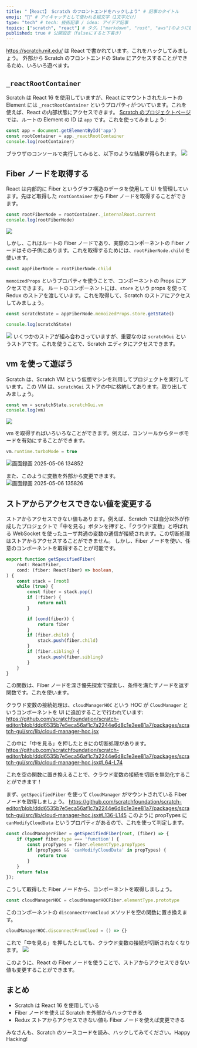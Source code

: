 ```yaml
---
title: "【React】 Scratch のフロントエンドをハックしよう" # 記事のタイトル
emoji: "🔨" # アイキャッチとして使われる絵文字（1文字だけ）
type: "tech" # tech: 技術記事 / idea: アイデア記事
topics: ["scratch", "react"] # タグ。["markdown", "rust", "aws"]のように指定する
published: true # 公開設定（falseにすると下書き）
---
```


https://scratch.mit.edu/ は React で書かれています。これをハックしてみましょう。
外部から Scratch のフロントエンドの State にアクセスすることができるため、いろいろ遊べます。

## `_reactRootContainer`

Scratch は React 16 を使用していますが、React にマウントされたルートの Element には `_reactRootContainer` というプロパティがついています。これを使えば、React の内部状態にアクセスできます。
[Scratch のプロジェクトページ](https://scratch.mit.edu/projects/1170596036/) では、ルートの Element の ID は `app` です。これを使ってみましょう:
```js
const app = document.getElementById('app')
const rootContainer = app._reactRootContainer
console.log(rootContainer)
```
ブラウザのコンソールで実行してみると、以下のような結果が得られます。
![](https://storage.googleapis.com/zenn-user-upload/de0b41c6d6d2-20250506.png)

## Fiber ノードを取得する

React は内部的に Fiber というグラフ構造のデータを使用して UI を管理しています。先ほど取得した `rootContainer` から Fiber ノードを取得することができます。
```js
const rootFiberNode = rootContainer._internalRoot.current
console.log(rootFiberNode)
```
![](https://storage.googleapis.com/zenn-user-upload/e677909f2b78-20250506.png)

しかし、これはルートの Fiber ノードであり、実際のコンポーネントの Fiber ノードはその子供にあります。これを取得するためには、`rootFiberNode.child` を使います。
```js
const appFiberNode = rootFiberNode.child
```

`memoizedProps` というプロパティを使うことで、コンポーネントの Props にアクセスできます。
ルートのコンポーネントには、`store` という props を使って Redux のストアを渡しています。これを取得して、Scratch のストアにアクセスしてみましょう。
```js
const scratchState = appFiberNode.memoizedProps.store.getState()

console.log(scratchState)
```
![](https://storage.googleapis.com/zenn-user-upload/56fda19b6a79-20250506.png)
いくつかのストアが組み合わさっていますが、重要なのは `scratchGui` というストアです。これを使うことで、Scratch エディタにアクセスできます。

## vm を使って遊ぼう

Scratch は、Scratch VM という仮想マシンを利用してプロジェクトを実行しています。この VM は、`scratchGui` ストアの中に格納してあります。取り出してみましょう。
```js
const vm = scratchState.scratchGui.vm
console.log(vm)
```
![](https://storage.googleapis.com/zenn-user-upload/4acd8b820acd-20250506.png)

vm を取得すればいろいろなことができます。例えば、コンソールからターボモードを有効にすることができます。
```js
vm.runtime.turboMode = true
```
![画面録画 2025-05-06 134852](https://storage.googleapis.com/zenn-user-upload/0fbf0d9205bd-20250506.gif)

また、このように変数を外部から変更できます。
![画面録画 2025-05-06 135826](https://storage.googleapis.com/zenn-user-upload/3aa8d28d6b9d-20250506.gif)

## ストアからアクセスできない値を変更する

ストアからアクセスできない値もあります。例えば、Scratch では自分以外が作成したプロジェクトで「中を見る」ボタンを押すと、「クラウド変数」と呼ばれる WebSocket を使ったユーザ共通の変数の通信が接続されます。この切断処理はストアからアクセスすることができません。
しかし、Fiber ノードを使い、任意のコンポーネントを取得することが可能です。

```ts
export function getSpecifiedFiber(
	root: ReactFiber,
	cond: (fiber: ReactFiber) => boolean,
) {
	const stack = [root]
	while (true) {
		const fiber = stack.pop()
		if (!fiber) {
			return null
		}

		if (cond(fiber)) {
			return fiber
		}
		if (fiber.child) {
			stack.push(fiber.child)
		}
		if (fiber.sibling) {
			stack.push(fiber.sibling)
		}
	}
}
```
この関数は、Fiber ノードを深さ優先探索で探索し、条件を満たすノードを返す関数です。これを使います。

クラウド変数の接続処理は、`cloudManagerHOC` という HOC が `CloudManager` というコンポーネントを UI に追加することで行われています:
https://github.com/scratchfoundation/scratch-editor/blob/ddd6535b7e5eca56af1c7a2244e6d8c1e3ee81a7/packages/scratch-gui/src/lib/cloud-manager-hoc.jsx

この中に「中を見る」を押したときにの切断処理があります。
https://github.com/scratchfoundation/scratch-editor/blob/ddd6535b7e5eca56af1c7a2244e6d8c1e3ee81a7/packages/scratch-gui/src/lib/cloud-manager-hoc.jsx#L64-L74

これを空の関数に置き換えることで、クラウド変数の接続を切断を無効化することができます！

まず、`getSpecifiedFiber` を使って `CloudManager` がマウントされている Fiber ノードを取得しましょう。
https://github.com/scratchfoundation/scratch-editor/blob/ddd6535b7e5eca56af1c7a2244e6d8c1e3ee81a7/packages/scratch-gui/src/lib/cloud-manager-hoc.jsx#L136-L145
このように propTypes に `canModifyCloudData` というプロパティがあるので、これを使って判定します。

```ts
const cloudManagerFiber = getSpecifiedFiber(root, (fiber) => {
    if (typeof fiber.type === 'function') {
        const propTypes = fiber.elementType.propTypes
        if (propTypes && 'canModifyCloudData' in propTypes) {
            return true
        }
    }
    return false
});
```

こうして取得した Fiber ノードから、コンポーネントを取得しましょう。
```js
const cloudManagerHOC = cloudManagerHOCFiber.elementType.prototype
```

このコンポーネントの `disconnectFromCloud` メソッドを空の関数に置き換えます。
```js
cloudManagerHOC.disconnectFromCloud = () => {}
```
これで「中を見る」を押したとしても、クラウド変数の接続が切断されなくなります。
![](https://storage.googleapis.com/zenn-user-upload/f633177a1b7c-20250506.gif)

このように、React の Fiber ノードを使うことで、ストアからアクセスできない値も変更することができます。

## まとめ

* Scratch は React 16 を使用している
* Fiber ノードを使えば Scratch を外部からハックできる
* Redux ストアからアクセスできない値も Fiber ノードを使えば変更できる

みなさんも、Scratch のソースコードを読み、ハックしてみてください。Happy Hacking!
